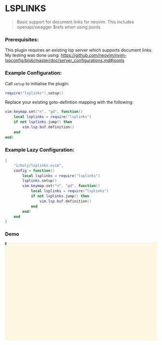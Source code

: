 # LSPLINKS

> Basic support for document links for neovim.
> This includes openapi/swagger $refs when using jsonls.

### Prerequisites:

This plugin requires an existing lsp server which supports document links.
My testing was done using: https://github.com/neovim/nvim-lspconfig/blob/master/doc/server_configurations.md#jsonls

### Example Configuration:

Call `setup` to initialise the plugin:

``` lua
require("lsplinks").setup()
```

Replace your existing goto-defintion mapping with the following:

``` lua
vim.keymap.set("n", "gd", function()
    local lsplinks = require("lsplinks")
    if not lsplinks.jump() then
        vim.lsp.buf.definition()
    end
end)
```

### Example Lazy Configuration:

``` lua
{
    "icholy/lsplinks.nvim",
    config = function()
        local lsplinks = require("lsplinks")
        lsplinks.setup()
        vim.keymap.set("n", "gd", function()
            local lsplinks = require("lsplinks")
            if not lsplinks.jump() then
                vim.lsp.buf.definition()
            end
        end)
    end
}
```

### Demo

![](./tty.gif)
